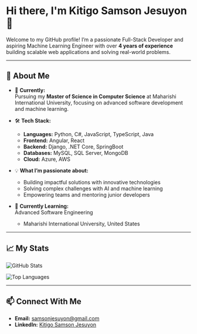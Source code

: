 
# Hi there, I'm Kitigo Samson Jesuyon 👋

Welcome to my GitHub profile! I’m a passionate Full-Stack Developer and aspiring Machine Learning Engineer with over **4 years of experience** building scalable web applications and solving real-world problems.

---

## 🌟 About Me

- 🔭 **Currently:**  
  Pursuing my **Master of Science in Computer Science** at Maharishi International University, focusing on advanced software development and machine learning.  

- 🛠️ **Tech Stack:**  
  - **Languages:** Python, C#, JavaScript, TypeScript, Java 
  - **Frontend:** Angular, React  
  - **Backend:** Django, .NET Core, SpringBoot
  - **Databases:** MySQL, SQL Server, MongoDB  
  - **Cloud:** Azure, AWS  

- 💡 **What I’m passionate about:**  
  - Building impactful solutions with innovative technologies  
  - Solving complex challenges with AI and machine learning  
  - Empowering teams and mentoring junior developers  

- 🌱 **Currently Learning:**  
  Advanced Software Engineering
  - Maharishi International University, United States

---

## 📈 My Stats

![GitHub Stats](https://github-readme-stats.vercel.app/api?username=SammyJesuyon&show_icons=true&theme=radical)

![Top Languages](https://github-readme-stats.vercel.app/api/top-langs/?username=SammyJesuyon&layout=compact&theme=radical)

---

## 📫 Connect With Me
- **Email:** samsonjesuyon@gmail.com  
- **LinkedIn:** [Kitigo Samson Jesuyon](#)
